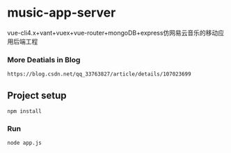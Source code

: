 # music-app-server
vue-cli4.x+vant+vuex+vue-router+mongoDB+express仿网易云音乐的移动应用后端工程

### More Deatials in Blog
```
https://blog.csdn.net/qq_33763827/article/details/107023699
```

## Project setup
```
npm install
```

### Run
```
node app.js
```

